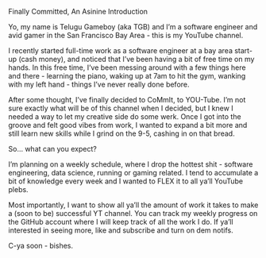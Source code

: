 Finally Committed, An Asinine Introduction

Yo, my name is Telugu Gameboy (aka TGB) and I’m a software engineer and avid gamer in the San Francisco Bay Area - this is my YouTube channel.

I recently started full-time work as a software engineer at a bay area start-up (cash money), and noticed that I’ve been having a bit of free time on my hands. In this free time, I’ve been messing around with a few things here and there - learning the piano, waking up at 7am to hit the gym, wanking with my left hand - things I’ve never really done before.

After some thought, I’ve finally decided to CoMmIt, to YOU-Tube. I’m not sure exactly what will be of this channel when I decided, but I knew I needed a way to let my creative side do some werk. Once I got into the groove and felt good vibes from work, I wanted to expand a bit more and still learn new skills while I grind on the 9-5, cashing in on that bread.

So… what can you expect?

I’m planning on a weekly schedule, where I drop the hottest shit - software engineering, data science, running or gaming related. I tend to accumulate a bit of knowledge every week and I wanted to FLEX it to all ya’ll YouTube plebs.

Most importantly, I want to show all ya’ll the amount of work it takes to make a (soon to be) successful YT channel. You can track my weekly progress on the GitHub account where I will keep track of all the work I do. If ya’ll interested in seeing more, like and subscribe and turn on dem notifs.

C-ya soon - bishes.
 


